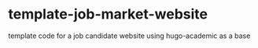 # template-job-market-website
template code for a job candidate website using hugo-academic as a base
